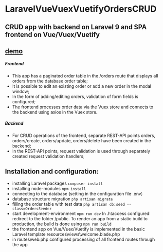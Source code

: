 # LaravelVueVuexVuetifyOrdersCRUD
 
## CRUD app with backend on Laravel 9 and SPA frontend on Vue/Vuex/Vuetify

## [demo](http://orders-crud.alenev.name)


##### Frontend
- This app has a paginated order table in the /orders route that displays all orders from the database order table;
- It is possible to edit an existing order or add a new order in the modal window;
- In the form of adding/editing orders, validation of form fields is configured;
- The frontend processes order data via the Vuex store and connects to the backend using axios in the Vuex store.

##### Backend
- For CRUD operations of the frontend, separate REST-API points orders, orders/create, orders/update, orders/delete have been created in the backend;
- In the REST-API points, request validation is used through separately created request validation handlers; 

## Installation and configuration:

- installing Laravel packages `composer install`
- installing node-modules `npm install`
- connecting to the database (setting in the configuration file .env)
- database structure migration `php artisan migrate`
- filling the order table with test data `php artisan db:seed --class=OrdersSeeder`
- start development-environment `npm run dev` In .htaccess configured redirect to the folder /public. To render an app from a static build to production, the build is done using `npm run build`
- the frontend app on Vue/Vuex/Vuetify is implemented in the basic Laravel template resources\views\welcome.blade.php
- in routes\web.php configured processing of all frontend routes through the app
